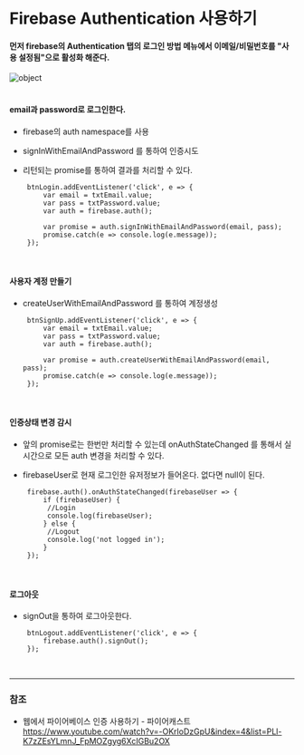 # Firebase Authentication 사용하기 

#### 먼저 firebase의 Authentication 탭의 로그인 방법 메뉴에서 이메일/비밀번호를 "사용 설정됨"으로 활성화 해준다.

![object](./../images/develop/fb-auth.png "object")
<br><br>

#### email과 password로 로그인한다.

 - firebase의 auth namespace를 사용
 - signInWithEmailAndPassword 를 통하여 인증시도
 - 리턴되는 promise를 통하여 결과를 처리할 수 있다.

        btnLogin.addEventListener('click', e => {
            var email = txtEmail.value;
            var pass = txtPassword.value;
            var auth = firebase.auth();
            
            var promise = auth.signInWithEmailAndPassword(email, pass);
            promise.catch(e => console.log(e.message));
        });
<br>

#### 사용자 계정 만들기

 - createUserWithEmailAndPassword 를 통하여 계정생성

        btnSignUp.addEventListener('click', e => {
            var email = txtEmail.value;
            var pass = txtPassword.value;
            var auth = firebase.auth();
            
            var promise = auth.createUserWithEmailAndPassword(email, pass);
            promise.catch(e => console.log(e.message));
        });
<br>
        
#### 인증상태 변경 감시

 - 앞의 promise로는 한번만 처리할 수 있는데 onAuthStateChanged 를 통해서 실시간으로 모든 auth 변경을 처리할 수 있다.
 - firebaseUser로 현재 로그인한 유저정보가 들어온다. 없다면 null이 된다.
 
        firebase.auth().onAuthStateChanged(firebaseUser => {
            if (firebaseUser) {
             //Login
             console.log(firebaseUser);
            } else {
             //Logout
             console.log('not logged in');
            }
        });
<br>
   
#### 로그아웃
    
 - signOut을 통하여 로그아웃한다.
   
        btnLogout.addEventListener('click', e => {
            firebase.auth().signOut();
        });

<br>

***         
         
### 참조

 - 웹에서 파이어베이스 인증 사용하기 - 파이어캐스트<br>
   <https://www.youtube.com/watch?v=-OKrloDzGpU&index=4&list=PLl-K7zZEsYLmnJ_FpMOZgyg6XcIGBu2OX>

    